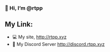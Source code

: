 ### 👋 Hi, I’m @rtpp
## My Link:
- 💻 My site, http://rtpp.xyz
- 📱  My Discord Server http://discord.rtpp.xyz

